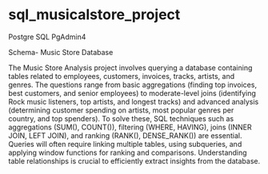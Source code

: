 # sql_musicalstore_project

Postgre SQL
PgAdmin4

Schema- Music Store Database

The Music Store Analysis project involves querying a database containing tables related to employees, customers, invoices, tracks, artists, and genres. The questions range from basic aggregations (finding top invoices, best customers, and senior employees) to moderate-level joins (identifying Rock music listeners, top artists, and longest tracks) and advanced analysis (determining customer spending on artists, most popular genres per country, and top spenders). To solve these, SQL techniques such as aggregations (SUM(), COUNT()), filtering (WHERE, HAVING), joins (INNER JOIN, LEFT JOIN), and ranking (RANK(), DENSE_RANK()) are essential. Queries will often require linking multiple tables, using subqueries, and applying window functions for ranking and comparisons. Understanding table relationships is crucial to efficiently extract insights from the database.

